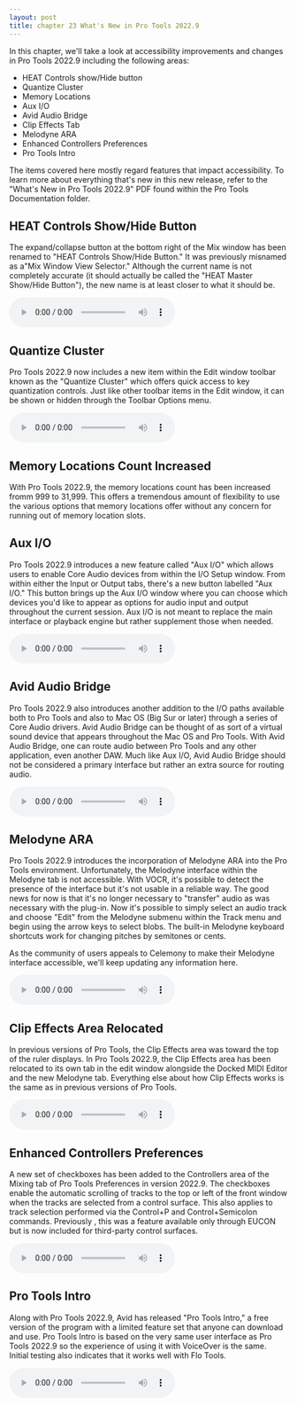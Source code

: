 ```yaml
---
layout: post
title: chapter 23 What's New in Pro Tools 2022.9
---
```


In this chapter, we'll take a look at accessibility improvements and changes in Pro Tools 2022.9 including the following areas:

* HEAT Controls show/Hide button
* Quantize Cluster
* Memory Locations
* Aux I/O
* Avid Audio Bridge
* Clip Effects Tab
* Melodyne ARA
* Enhanced Controllers Preferences
* Pro Tools Intro

The items covered here mostly regard features that impact accessibility. To learn more about everything that's new in this new release, refer to the "What's New in Pro Tools 2022.9" PDF found within the Pro Tools Documentation folder.

<!--more-->

## HEAT Controls Show/Hide Button
The expand/collapse button at the bottom right of the Mix window has been renamed to "HEAT Controls Show/Hide Button." It was previously misnamed as a"Mix Window View Selector." Although the current name is not completely accurate (it should actually be called the "HEAT Master Show/Hide Button"), the new name is  at least closer to what it should be.

<audio controls><source src='https://raw.githubusercontent.com/PTAccess/PTAccess.github.io/master/audio/262 HEAT Controls Show-Hide button 2022.9.m4a'></audio>

## Quantize Cluster
Pro Tools 2022.9 now includes a new item within the Edit window toolbar known as the "Quantize Cluster" which offers quick access to key quantization controls. Just like other toolbar items in the Edit window, it can be shown or hidden through the Toolbar Options menu.

<audio controls><source src='https://raw.githubusercontent.com/PTAccess/PTAccess.github.io/master/audio/263 Quantize cluster 2022.9.m4a'></audio>

## Memory Locations Count Increased
With Pro Tools 2022.9, the memory locations count has been increased fromm 999 to 31,999. This offers a tremendous amount of flexibility to use the various options that memory locations offer without any concern for running out of memory location slots.

## Aux I/O
Pro Tools 2022.9 introduces a new feature called "Aux I/O" which allows users to enable Core Audio devices from within the I/O Setup window. From within either the Input or Output tabs, there's a new button labelled "Aux I/O." This button brings up the Aux I/O window where you can choose which devices you'd like to appear as options for audio input and output throughout the current session. Aux I/O is not meant to replace the main interface or playback engine but rather supplement those when needed.

<audio controls><source src='https://raw.githubusercontent.com/PTAccess/PTAccess.github.io/master/audio/264 Aux I-O 2022.9.m4a'></audio>

## Avid Audio Bridge
Pro Tools 2022.9 also introduces another addition to the I/O paths available both to Pro Tools and also to Mac OS (Big Sur or later)  through a series of Core Audio drivers. Avid Audio Bridge can be thought of as sort of a virtual sound device that appears throughout the Mac OS and Pro Tools. With Avid Audio Bridge, one can route audio between Pro Tools and any other application, even another DAW. Much like Aux I/O, Avid Audio Bridge should not be considered a primary interface but rather an extra source for routing audio.

<audio controls><source src='https://raw.githubusercontent.com/PTAccess/PTAccess.github.io/master/audio/265 Avid Audio Bridge 2022.9.m4a'></audio>

## Melodyne ARA
Pro Tools 2022.9 introduces the incorporation of Melodyne ARA into the Pro Tools environment. Unfortunately, the Melodyne interface within the Melodyne tab is not accessible. With VOCR, it's possible to detect the presence of the interface but it's not usable in a reliable way. The good news for now is that it's no longer necessary to "transfer" audio as was necessary with the plug-in. Now it's possible to simply select an audio track and choose "Edit" from the Melodyne submenu within the Track menu and begin using the arrow keys to select blobs. The built-in Melodyne keyboard shortcuts work for changing pitches by semitones or cents.

As the community of users appeals to Celemony to make their Melodyne interface accessible, we'll keep updating any information here.

<audio controls><source src='https://raw.githubusercontent.com/PTAccess/PTAccess.github.io/master/audio/266 Melodyne ARA 2022.9.m4a'></audio>

## Clip Effects Area Relocated
In previous versions of Pro Tools, the Clip Effects area was toward the top of the ruler displays. In Pro Tools 2022.9, the Clip Effects area has been relocated to its own tab in the edit window alongside the Docked MIDI Editor and the new Melodyne tab. Everything else about how Clip Effects works is the same as in previous versions of Pro Tools.

<audio controls><source src='https://raw.githubusercontent.com/PTAccess/PTAccess.github.io/master/audio/267 Clip Effects Area Relocated 2022.9.m4a'></audio>

## Enhanced Controllers Preferences
A new set of checkboxes has been added to the Controllers area of the Mixing tab of Pro Tools Preferences in version 2022.9. The checkboxes enable the automatic scrolling of tracks to the top or left of the front window when the tracks are selected from a control surface. This also applies to track selection performed via the Control+P and Control+Semicolon commands. Previously , this was a feature available only through EUCON but is now included for third-party control surfaces.

<audio controls><source src='https://raw.githubusercontent.com/PTAccess/PTAccess.github.io/master/audio/268 Enhanced Controller Preferences 2022.9.m4a'></audio>

## Pro Tools Intro
Along with Pro Tools 2022.9, Avid has released "Pro Tools Intro," a free version of the program with a limited feature set that anyone can download and use. Pro Tools Intro is based on the very same user interface as Pro Tools 2022.9 so the experience of using it with VoiceOver is the same. Initial testing also indicates that it works well with Flo Tools.

<audio controls><source src='https://raw.githubusercontent.com/PTAccess/PTAccess.github.io/master/audio/269 Pro Tools Intro 2022.9.m4a'></audio>
